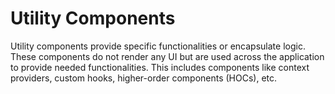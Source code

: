# Utility Components

Utility components provide specific functionalities or encapsulate logic. These components do not render any UI but are used across the application to provide needed functionalities. This includes components like context providers, custom hooks, higher-order components (HOCs), etc.
